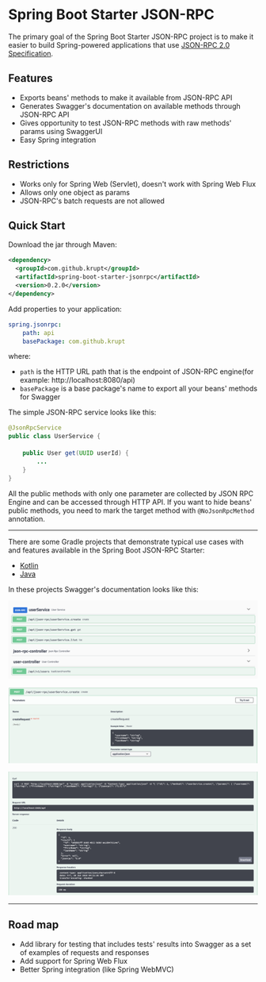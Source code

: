 # Spring Boot Starter JSON-RPC
The primary goal of the Spring Boot Starter JSON-RPC project is to make it easier to build Spring-powered applications that use [JSON-RPC 2.0 Specification](https://www.jsonrpc.org/specification).

## Features ##

* Exports beans' methods to make it available from JSON-RPC API
* Generates Swagger's documentation on available methods through JSON-RPC API
* Gives opportunity to test JSON-RPC methods with raw methods' params using SwaggerUI
* Easy Spring integration

## Restrictions ##
* Works only for Spring Web (Servlet), doesn't work with Spring Web Flux
* Allows only one object as params
* JSON-RPC's batch requests are not allowed

## Quick Start ##
Download the jar through Maven:

```xml
<dependency>
  <groupId>com.github.krupt</groupId>
  <artifactId>spring-boot-starter-jsonrpc</artifactId>
  <version>0.2.0</version>
</dependency>
```

Add properties to your application:

```yml
spring.jsonrpc:
    path: api
    basePackage: com.github.krupt
```
where:
- `path` is the HTTP URL path that is the endpoint of JSON-RPC engine(for example: http://localhost:8080/api)
- `basePackage` is a base package's name to export all your beans' methods for Swagger

The simple JSON-RPC service looks like this: 
```java
@JsonRpcService
public class UserService {

    public User get(UUID userId) {
        ...
    }
}

```

All the public methods with only one parameter are collected by JSON RPC Engine and can be accessed through HTTP API. If you want to hide beans' public methods, you need to mark the target method with `@NoJsonRpcMethod` annotation.

---

There are some Gradle projects that demonstrate typical use cases with and features available in the Spring Boot JSON-RPC Starter:
* [Kotlin](https://github.com/krupt/spring-boot-starter-jsonrpc-example)
* [Java](https://github.com/krupt/spring-boot-starter-jsonrpc-example-java)

In these projects Swagger's documentation looks like this:

![Swagger's documentation](https://github.com/krupt/spring-boot-starter-jsonrpc/raw/master/images/methods.png)

![Information of JSON-RPC method](https://github.com/krupt/spring-boot-starter-jsonrpc/raw/master/images/method_params.png)

![Trying JSON-RPC method](https://github.com/krupt/spring-boot-starter-jsonrpc/raw/master/images/method_trying.png)

---

## Road map ##
* Add library for testing that includes tests' results into Swagger as a set of examples of requests and responses
* Add support for Spring Web Flux
* Better Spring integration (like Spring WebMVC)
